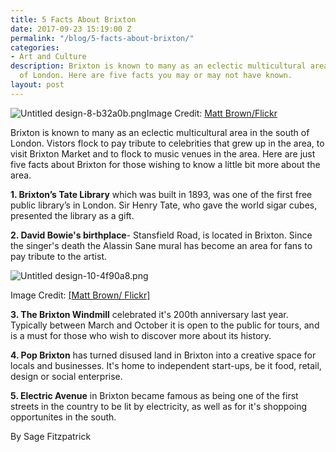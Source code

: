 ```yaml
---
title: 5 Facts About Brixton
date: 2017-09-23 15:19:00 Z
permalink: "/blog/5-facts-about-brixton/"
categories:
- Art and Culture
description: Brixton is known to many as an eclectic multicultural area in the south
  of London. Here are five facts you may or may not have known.
layout: post
---
```


![Untitled design-8-b32a0b.png](/uploads/Untitled%20design-8-b32a0b.png)Image Credit: [Matt Brown/Flickr](https://www.flickr.com/photos/londonmatt/6076416139/in/photolist-afXdPv-afXez4-4yfjgh-4yejCq-4yb27v-dFU6df-eWJMg-8jDco8-4yb2JT-4y9iVr-4ydJSy-4ydxes-nVN5Py-eWJMm-4ydGQw-4yexpU-4y9WHB-bx3Bs-4yaZMH-bx2tK-bx2tL-4y9whn-dFNG6t-4yfc1q-4ydtbU-4ydstw-eWJMh-bx3Bt-4y9ft8-bx2tN-bx2tP-4ydqzC-4yeu75-eWJMi-4vtK3q-4yeodL-4y9rGR-4yaZhP-4y9Aix-4y9CNH-4ydPv5-4yaYF8-4ydRsN-4y9eS4-4ydUwY-4ydKvA-4ydQLw-4y9zbP-4yfhRQ-dFU7tm/)

Brixton is known to many as an eclectic multicultural area in the south of London. Vistors flock to pay tribute to celebrities that grew up in the area, to visit Brixton Market and to flock to music venues in the area. Here are just five facts about Brixton for those wishing to know a little bit more about the area.

**1. Brixton’s Tate Library** which was built in 1893, was one of the first free public library’s in London. Sir Henry Tate, who gave the world sigar cubes, presented the library as a gift.

**2. David Bowie's birthplace**- Stansfield Road, is located in Brixton. Since the singer's death the Alassin Sane mural has become an area for fans to pay tribute to the artist.

![Untitled design-10-4f90a8.png](/uploads/Untitled%20design-10-4f90a8.png)

Image Credit: [\[Matt Brown/ Flickr\]](https://www.flickr.com/photos/londonmatt/8843233033/in/photolist-etrT64-pzMM4-4yaX38-4yfiBW-4yaY1t-4ydNvG-4ydvbC-bx2tM-4ydJd1-4y9xAg-4y9sr2-4ydqV3-dFU6R9-4y9DrV-4yffa3-5TsRmy-4ydN1d-4ydDcJ-4yfhb7-4ydvWo-hPkXwN-hPkWUp-hPk85i-hPkSio-6Q8jTr-5g5Vkn-5gacbN-bDhLTa-abhBnQ-abeKZt-uhGH83-7AcEAd-7LZ4TT-svs1d-KRkQF-7u37M7-hPkti3-neHph-7LZ41T-neHpo-neHpc-4GQM3u-5g5V8r-hfLXu-hfLWD-77sQxB-5WJswM-3M5dz-4udV2u-e6S9E3)

**3. The Brixton Windmill** celebrated it's 200th anniversary last year. Typically between March and October it is open to the public for tours, and is a must for those who wish to discover more about its history.

**4. Pop Brixton** has turned disused land in Brixton into a creative space for locals and businesses. It's home to independent start-ups, be it food, retail, design or social enterprise.

**5. Electric Avenue** in Brixton became famous as being one of the first streets in the country to be lit by electricity, as well as for it's shoppoing opportunites in the south.


By Sage Fitzpatrick
